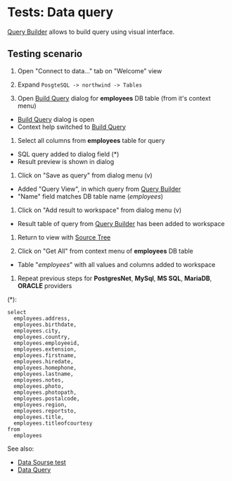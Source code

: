 <!-- TITLE: Tests: Build Query -->
<!-- SUBTITLE: -->

# Tests: Data query

[Query Builder](../../access/query-builder.md) allows to build query using visual interface.

## Testing scenario

1. Open "Connect to data..." tab on "Welcome" view

1. Expand ```PosgteSQL -> northwind -> Tables```

1. Open [Build Query](../../access/query-builder.md) dialog for **employees** DB table (from it's context menu)

* [Build Query](../../access/query-builder.md) dialog is open
* Context help switched to [Build Query](../../access/query-builder.md)

1. Select all columns from **employees** table for query

* SQL query added to dialog field (*)
* Result preview is shown in dialog

1. Click on "Save as query" from dialog menu (v)

* Added "Query View", in which query from [Query Builder](../../access/query-builder.md)
* "Name" field matches DB table name (*employees*)

1. Click on "Add result to workspace" from dialog menu (v)

* Result table of query from [Query Builder](../../access/query-builder.md) has been added to workspace

1. Return to view with [Source Tree](../../access/data-source.md)

1. Click on "Get All" from context menu of **employees** DB table

* Table "*employees*" with all values and columns added to workspace

1. Repeat previous steps for **PostgresNet**, **MySql**, **MS SQL**, **MariaDB**, **ORACLE**
   providers

(*):

```
select
  employees.address,
  employees.birthdate,
  employees.city,
  employees.country,
  employees.employeeid,
  employees.extension,
  employees.firstname,
  employees.hiredate,
  employees.homephone,
  employees.lastname,
  employees.notes,
  employees.photo,
  employees.photopath,
  employees.postalcode,
  employees.region,
  employees.reportsto,
  employees.title,
  employees.titleofcourtesy
from
  employees
```

See also:

* [Data Sourse test](../../access/data-source-test.md)
* [Data Query](../../access/data-query.md)
